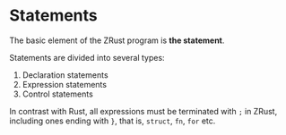 # Statements

The basic element of the ZRust program is **the statement**.

Statements are divided into several types:
1. Declaration statements
2. Expression statements
3. Control statements

In contrast with Rust, all expressions must be terminated with `;` in ZRust,
including ones ending with `}`, that is, `struct`, `fn`, `for` etc.
